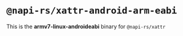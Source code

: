 # `@napi-rs/xattr-android-arm-eabi`

This is the **armv7-linux-androideabi** binary for `@napi-rs/xattr`
